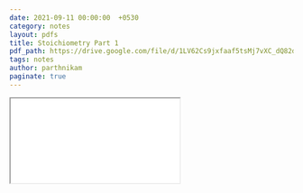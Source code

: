 ```yaml
---
date: 2021-09-11 00:00:00  +0530
category: notes
layout: pdfs
title: Stoichiometry Part 1
pdf_path: https://drive.google.com/file/d/1LV62Cs9jxfaaf5tsMj7vXC_dQ82d3-hP/preview?usp=sharing
tags: notes
author: parthnikam
paginate: true
---
```


<iframe class="embed-pdf" src="{{ page.pdf_path }}#toolbar=0" seamless="seamless" scrolling="no" style="overflow:hidden"></iframe>
